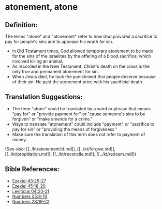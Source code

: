 # atonement, atone #

## Definition: ##

The terms "atone" and "atonement" refer to how God provided a sacrifice to pay for people's sins and to appease his wrath for sin.

* In Old Testament times, God allowed temporary atonement to be made for the sins of the Israelites by the offering of a blood sacrifice, which involved killing an animal.
* As recorded in the New Testament, Christ's death on the cross is the only true and permanent atonement for sin.
* When Jesus died, he took the punishment that people deserve because of their sin. He paid the atonement price with his sacrificial death.

## Translation Suggestions: ##

* The term "atone" could be translated by a word or phrase that means "pay for" or "provide payment for" or "cause someone's sins to be forgiven" or "make amends for a crime."
* Ways to translate "atonement" could include "payment" or "sacrifice to pay for sin" or "providing the means of forgiveness."
* Make sure the translation of this term does not refer to payment of money.

(See also: [[../kt/atonementlid.md]], [[../kt/forgive.md]], [[../kt/propitiation.md]], [[../kt/reconcile.md]], [[../kt/redeem.md]])

## Bible References: ##

* [Ezekiel 43:25-27](en/tn/ezk/help/43/25)
* [Ezekiel 45:18-20](en/tn/ezk/help/45/18)
* [Leviticus 04:20-21](en/tn/lev/help/04/20)
* [Numbers 05:8-10](en/tn/num/help/05/08)
* [Numbers 28:19-22](en/tn/num/help/28/19)
